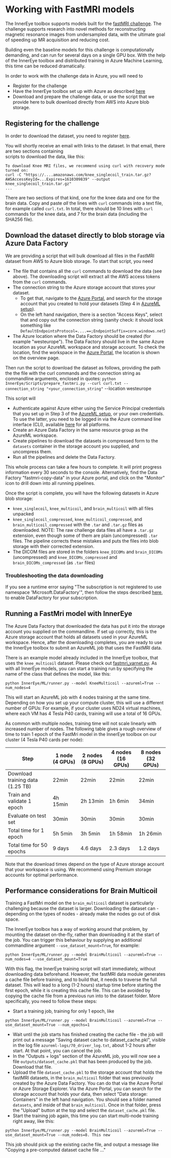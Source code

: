 # Working with FastMRI models

The InnerEye toolbox supports models built for the [fastMRI challenge](https://fastmri.org/). The challenge supports
research into novel methods for reconstructing magnetic resonance images from undersampled data, with the ultimate
goal of speeding up MR acquisition and reducing cost.

Building even the baseline models for this challenge is computationally demanding, and can run for several days on
a single GPU box. With the help of the InnerEye toolbox and distributed training in Azure Machine Learning, this time
can be reduced dramatically.

In order to work with the challenge data in Azure, you will need to
- Register for the challenge
- Have the InnerEye toolbox set up with Azure as described [here](setting_up_aml.md)
- Download and prepare the challenge data, or use the script that we provide here to bulk download directly from
AWS into Azure blob storage.

## Registering for the challenge
In order to download the dataset, you need to register [here](https://fastmri.org/dataset/).

You will shortly receive an email with links to the dataset. In that email, there are two sections containing  
scripts to download the data, like this:
```
To download Knee MRI files, we recommend using curl with recovery mode turned on:
curl -C "https://....amazonaws.com/knee_singlecoil_train.tar.gz?AWSAccessKeyId=...Expires=1610309839" --output knee_singlecoil_train.tar.gz"
...
```
There are two sections of that kind, one for the knee data and one for the brain data. Copy and paste *all* the lines
with `curl` commands into a text file, for example called `curl.txt`. In total, there should be 10 lines with `curl` 
commands for the knee data, and 7 for the brain data (including the SHA256 file).

## Download the dataset directly to blob storage via Azure Data Factory

We are providing a script that will bulk download all files in the FastMRI dataset from AWS to Azure blob storage.
To start that script, you need
- The file that contains all the `curl` commands to download the data (see above). The downloading script will 
extract all the AWS access tokens from the `curl` commands.
- The connection string to the Azure storage account that stores your dataset. 
  - To get that, navigate to the [Azure Portal](https://portal.azure.com), and search for the storage account 
  that you created to hold your datasets (Step 4 in [AzureML setup](setting_up_aml.md)). 
  - On the left hand navigation, there is a section "Access Keys", select that and copy out the connection string 
  (sanity check: it should look something like `DefaultEndpointsProtocol=....==;EndpointSuffix=core.windows.net`)
- The Azure location where the Data Factory should be created (for example "westeurope"). The Data Factory should 
  live in the same Azure location as your AzureML workspace and storage account. To check the location, 
  find the workspace in the [Azure Portal](https://portal.azure.com), the location is shown on the overview page.

Then run the script to download the dataset as follows, providing the path the the file with the curl commands
and the connection string as commandline arguments, enclosed in quotes:
`python InnerEye/Scripts/prepare_fastmri.py --curl curl.txt --connection_string "<your_connection_string"` --location westeurope

This script will
- Authenticate against Azure either using the Service Principal credentials that you set up in Step 3 of the
 [AzureML setup](setting_up_aml.md), or your own credentials. To use the latter, you need to be logged in via the Azure
 command line interface (CLI), available [here](https://docs.microsoft.com/en-us/cli/azure/) for all platforms.
- Create an Azure Data Factory in the same resource group as the AzureML workspace.
- Create pipelines to download the datasets in compressed form to the `datasets` container in the storage account
you supplied, and uncompress them.
- Run all the pipelines and delete the Data Factory.

This whole process can take a few hours to complete. It will print progress information every 30 seconds to the console.
Alternatively, find the Data Factory "fastmri-copy-data" in your Azure portal, and click on the "Monitor" icon to 
drill down into all running pipelines.

Once the script is complete, you will have the following datasets in Azure blob storage:
- `knee_singlecoil`, `knee_multicoil`, and `brain_multicoil` with all files unpacked
- `knee_singlecoil_compressed`, `knee_multicoil_compressed`, and `brain_multicoil_compressed` with the `.tar` and 
`.tar.gz` files as downloaded. NOTE: The raw challenge data files all have a `.tar.gz` extension, even though some
of them are plain (uncompressed) `.tar` files. The pipeline corrects these mistakes and puts the files into blob storage
with their corrected extension.
- The DICOM files are stored in the folders `knee_DICOMs` and `brain_DICOMs` (uncompressed) and 
`knee_DICOMs_compressed` and `brain_DICOMs_compressed` (as `.tar` files)


### Troubleshooting the data downloading
If you see a runtime error saying "The subscription is not registered to use namespace 'Microsoft.DataFactory'", then 
follow the steps described [here](https://stackoverflow.com/a/48419951/5979993), to enable DataFactory for your
subscription.


## Running a FastMri model with InnerEye

The Azure Data Factory that downloaded the data has put it into the storage account you supplied on the commandline.
If set up correctly, this is the Azure storage account that holds all datasets used in your AzureML workspace.
Hence, after the downloading completes, you are ready to use the InnerEye toolbox to submit an AzureML job that uses
the FastMRI data.

There is an example model already included in the InnerEye toolbox, that uses the `knee_multicoil` dataset. Please
check out [fastmri_varnet.py](../InnerEye/ML/configs/other/fastmri_varnet.py). As with all InnerEye models, you can
start a training run by specifying the name of the class that defines the model, like this:
```shell script
python InnerEye/ML/runner.py --model KneeMulticoil --azureml=True --num_nodes=4
```
This will start an AzureML job with 4 nodes training at the same time. Depending on how you set up your compute
cluster, this will use a different number of GPUs: For example, if your cluster uses ND24 virtual machines, where 
each VM has 4 Tesla P40 cards, training will use a total of 16 GPUs.

As common with multiple nodes, training time will not scale linearly with increased number of nodes. The following
table gives a rough overview of time to train 1 epoch of the FastMri model in the InnerEye toolbox 
on our cluster (4 Tesla P40 cards per node):

| Step | 1 node (4 GPUs) | 2 nodes (8 GPUs) | 4 nodes (16 GPUs) | 8 nodes (32 GPUs) |
| --- | --- | --- | --- | --- |
| Download training data (1.25 TB) | 22min | 22min | 22min | 22min |
| Train and validate 1 epoch | 4h 15min | 2h 13min | 1h 6min | 34min |
| Evaluate on test set | 30min | 30min | 30min | 30min |
| Total time for 1 epoch | 5h 5min | 3h 5min | 1h 58min | 1h 26min |
| Total time for 50 epochs | 9 days | 4.6 days | 2.3 days | 1.2 days|

Note that the download times depend on the type of Azure storage account that your workspace is using. We recommend 
using Premium storage accounts for optimal performance.


## Performance considerations for Brain Multicoil

Training a FastMri model on the `brain_multicoil` dataset is particularly challenging because the dataset is larger.
Downloading the dataset can - depending on the types of nodes - already make the nodes go out of disk space.

The InnerEye toolbox has a way of working around that problem, by mounting the dataset on-the-fly, rather than 
downloading it at the start of the job. You can trigger this behaviour by supplying an additional commandline argument
`--use_dataset_mount=True`, for example:
```shell script
python InnerEye/ML/runner.py --model BrainMulticoil --azureml=True --num_nodes=4 --use_dataset_mount=True
```
With this flag, the InnerEye training script will start immediately, without downloading data beforehand. 
However, the fastMRI data module generates a cache file before training, and to build that, it needs to traverse the 
full dataset. This will lead to a long (1-2 hours) startup time before starting the first epoch, while it is
creating this cache file. This can be avoided by copying the cache file from a previous run into to the dataset folder. 
More specifically, you need to follow these steps:
* Start a training job, training for only 1 epoch, like
```shell script
python InnerEye/ML/runner.py --model BrainMulticoil --azureml=True --use_dataset_mount=True --num_epochs=1
```
* Wait until the job starts has finished creating the cache file - the job will print out a message 
"Saving dataset cache to dataset_cache.pkl", visible in the log file `azureml-logs/70_driver_log.txt`, about 1-2 hours
after start. At that point, you can cancel the job. 
* In the "Outputs + logs" section of the AzureML job, you will now see a file `outputs/dataset_cache.pkl` that has 
been produced by the job. Download that file.
* Upload the file `dataset_cache.pkl` to the storage account that holds the fastMRI datasets, in the `brain_multicoil` 
folder that was previously created by the Azure Data Factory. You can do that via the Azure Portal or Azure Storage
 Explorer. Via the Azure Portal, you can search for the storage account that holds your data, then select 
 "Data storage: Containers" in the left hand navigation. You should see a folder named `datasets`, and inside of that
 `brain_multicoil`. Once in that folder, press the "Upload" button at the top and select the `dataset_cache.pkl` file.
* Start the training job again, this time you can start multi-node training right away, like this:
```shell script
python InnerEye/ML/runner.py --model BrainMulticoil --azureml=True --use_dataset_mount=True --num_nodes=8. This new
```
This job should pick up the existing cache file, and output a message like "Copying a pre-computed dataset cache 
file ..."
